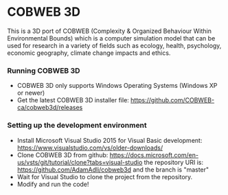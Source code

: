 # COBWEB 3D
This is a 3D port of COBWEB (Complexity & Organized Behaviour Within Environmental Bounds) which is a computer simulation model that can be used for research in a variety of fields such as ecology, health, psychology, economic geography, climate change impacts and ethics.

### Running COBWEB 3D
* COBWEB 3D only supports Windows Operating Systems (Windows XP or newer)
* Get the latest COBWEB 3D installer file: https://github.com/COBWEB-ca/cobweb3d/releases

### Setting up the development environment
* Install Microsoft Visual Studio 2015 for Visual Basic development: https://www.visualstudio.com/vs/older-downloads/
* Clone COBWEB 3D from github: https://docs.microsoft.com/en-us/vsts/git/tutorial/clone?tabs=visual-studio the repository URI is: https://github.com/AdamAdli/cobweb3d and the branch is "master"
* Wait for Visual Studio to clone the project from the repository.
* Modify and run the code!
